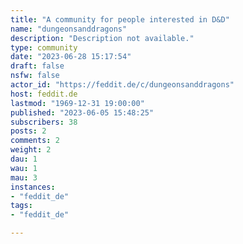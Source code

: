 ```yaml
---
title: "A community for people interested in D&D" 
name: "dungeonsanddragons"
description: "Description not available."
type: community
date: "2023-06-28 15:17:54"
draft: false
nsfw: false
actor_id: "https://feddit.de/c/dungeonsanddragons"
host: feddit.de
lastmod: "1969-12-31 19:00:00"
published: "2023-06-05 15:48:25"
subscribers: 38
posts: 2
comments: 2
weight: 2
dau: 1
wau: 1
mau: 3
instances:
- "feddit_de"
tags: 
- "feddit_de"

---
```

